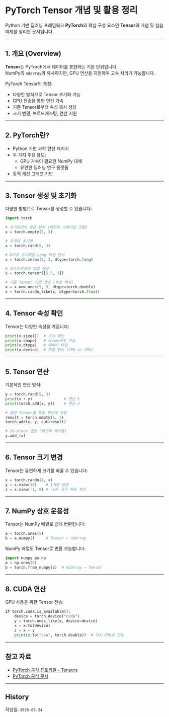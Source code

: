 # PyTorch Tensor 개념 및 활용 정리

Python 기반 딥러닝 프레임워크 **PyTorch**의 핵심 구성 요소인 **Tensor**의 개념 및 실습 예제를 정리한 문서입니다.

---

## 1. 개요 (Overview)

**Tensor**는 PyTorch에서 데이터를 표현하는 기본 단위입니다.  
NumPy의 `ndarray`와 유사하지만, GPU 연산을 지원하여 고속 처리가 가능합니다.

PyTorch Tensor의 특징:
- 다양한 방식으로 Tensor 초기화 가능
- GPU 전송을 통한 연산 가속
- 기존 Tensor로부터 속성 복사 생성
- 크기 변경, 브로드캐스팅, 연산 지원

---

## 2. PyTorch란?

- Python 기반 과학 연산 패키지
- 두 가지 주요 용도:
  - GPU 가속이 필요한 NumPy 대체
  - 유연한 딥러닝 연구 플랫폼
- 동적 계산 그래프 기반

---

## 3. Tensor 생성 및 초기화

다양한 방법으로 Tensor를 생성할 수 있습니다:

```python
import torch

# 초기화되지 않은 텐서 (메모리 쓰레기값 포함)
x = torch.empty(5, 3)

# 무작위 초기화
x = torch.rand(5, 3)

# 0으로 초기화된 Long 타입 텐서
x = torch.zeros(5, 3, dtype=torch.long)

# 리스트로부터 직접 생성
x = torch.tensor([5.5, 3])

# 기존 Tensor 기반 생성 (속성 복사)
x = x.new_ones(5, 3, dtype=torch.double)
x = torch.randn_like(x, dtype=torch.float)
```

---

## 4. Tensor 속성 확인

Tensor는 다양한 속성을 가집니다:

```python
print(x.size())  # 크기 확인
print(x.shape)   # shape로도 가능
print(x.dtype)   # 데이터 타입
print(x.device)  # 저장 위치 (CPU or GPU)
```

---

## 5. Tensor 연산

기본적인 연산 방식:

```python
y = torch.rand(5, 3)
print(x + y)              # 연산 1
print(torch.add(x, y))    # 연산 2

# 결과 Tensor를 특정 변수에 저장
result = torch.empty(5, 3)
torch.add(x, y, out=result)

# In-place 연산 (메모리 재사용)
y.add_(x)
```

---

## 6. Tensor 크기 변경

Tensor는 유연하게 크기를 바꿀 수 있습니다:

```python
x = torch.randn(4, 4)
y = x.view(16)    # 1차원 변경
z = x.view(-1, 8) # -1은 크기 자동 계산
```

---

## 7. NumPy 상호 운용성

Tensor는 NumPy 배열로 쉽게 변환됩니다:

```python
a = torch.ones(5)
b = a.numpy()     # Tensor → ndarray
```

NumPy 배열도 Tensor로 변환 가능합니다:

```python
import numpy as np
a = np.ones(5)
b = torch.from_numpy(a)  # ndarray → Tensor
```

---

## 8. CUDA 연산

GPU 사용을 위한 Tensor 전송:

```python
if torch.cuda.is_available():
    device = torch.device("cuda")
    y = torch.ones_like(x, device=device)
    x = x.to(device)
    z = x + y
    print(z.to("cpu", torch.double))  # 다시 CPU로 전송
```

---

## 참고 자료

- [PyTorch 공식 튜토리얼 - Tensors](https://pytorch.org/tutorials/beginner/basics/tensorqs_tutorial.html)
- [PyTorch 공식 문서](https://pytorch.org/docs/)

---

## History  
작성일: `2025-05-24`

